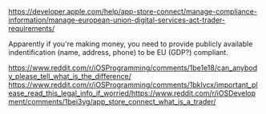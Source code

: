 https://developer.apple.com/help/app-store-connect/manage-compliance-information/manage-european-union-digital-services-act-trader-requirements/

Apparently if you're making money, you need to provide publicly available indentification (name, address, phone) to be EU (GDP?) compliant.

https://www.reddit.com/r/iOSProgramming/comments/1be1e18/can_anybody_please_tell_what_is_the_difference/
https://www.reddit.com/r/iOSProgramming/comments/1bklvcx/important_please_read_this_legal_info_if_worried/https://www.reddit.com/r/iOSDevelopment/comments/1bei3vg/app_store_connect_what_is_a_trader/
